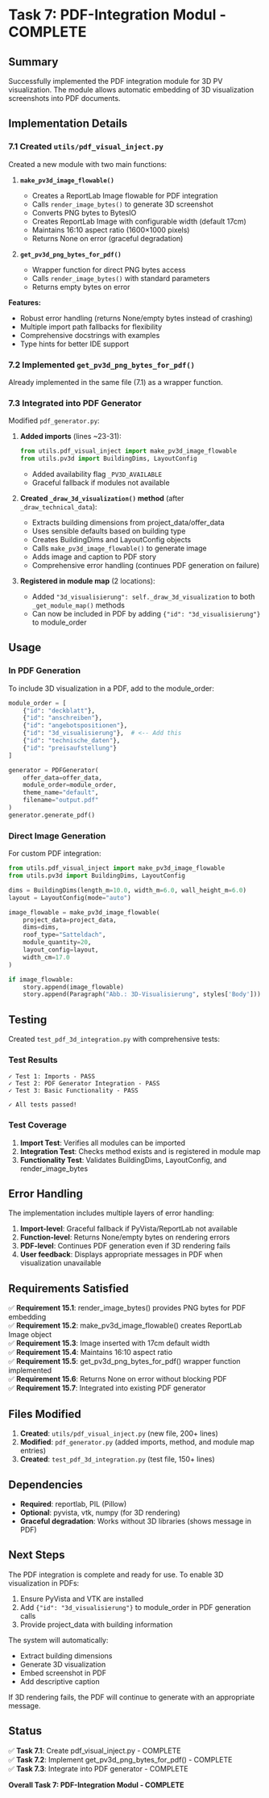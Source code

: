 # Task 7: PDF-Integration Modul - COMPLETE

## Summary

Successfully implemented the PDF integration module for 3D PV visualization. The module allows automatic embedding of 3D visualization screenshots into PDF documents.

## Implementation Details

### 7.1 Created `utils/pdf_visual_inject.py`

Created a new module with two main functions:

1. **`make_pv3d_image_flowable()`**
   - Creates a ReportLab Image flowable for PDF integration
   - Calls `render_image_bytes()` to generate 3D screenshot
   - Converts PNG bytes to BytesIO
   - Creates ReportLab Image with configurable width (default 17cm)
   - Maintains 16:10 aspect ratio (1600×1000 pixels)
   - Returns None on error (graceful degradation)

2. **`get_pv3d_png_bytes_for_pdf()`**
   - Wrapper function for direct PNG bytes access
   - Calls `render_image_bytes()` with standard parameters
   - Returns empty bytes on error

**Features:**
- Robust error handling (returns None/empty bytes instead of crashing)
- Multiple import path fallbacks for flexibility
- Comprehensive docstrings with examples
- Type hints for better IDE support

### 7.2 Implemented `get_pv3d_png_bytes_for_pdf()`

Already implemented in the same file (7.1) as a wrapper function.

### 7.3 Integrated into PDF Generator

Modified `pdf_generator.py`:

1. **Added imports** (lines ~23-31):
   ```python
   from utils.pdf_visual_inject import make_pv3d_image_flowable
   from utils.pv3d import BuildingDims, LayoutConfig
   ```
   - Added availability flag `_PV3D_AVAILABLE`
   - Graceful fallback if modules not available

2. **Created `_draw_3d_visualization()` method** (after `_draw_technical_data`):
   - Extracts building dimensions from project_data/offer_data
   - Uses sensible defaults based on building type
   - Creates BuildingDims and LayoutConfig objects
   - Calls `make_pv3d_image_flowable()` to generate image
   - Adds image and caption to PDF story
   - Comprehensive error handling (continues PDF generation on failure)

3. **Registered in module map** (2 locations):
   - Added `"3d_visualisierung": self._draw_3d_visualization` to both `_get_module_map()` methods
   - Can now be included in PDF by adding `{"id": "3d_visualisierung"}` to module_order

## Usage

### In PDF Generation

To include 3D visualization in a PDF, add to the module_order:

```python
module_order = [
    {"id": "deckblatt"},
    {"id": "anschreiben"},
    {"id": "angebotspositionen"},
    {"id": "3d_visualisierung"},  # <-- Add this
    {"id": "technische_daten"},
    {"id": "preisaufstellung"}
]

generator = PDFGenerator(
    offer_data=offer_data,
    module_order=module_order,
    theme_name="default",
    filename="output.pdf"
)
generator.generate_pdf()
```

### Direct Image Generation

For custom PDF integration:

```python
from utils.pdf_visual_inject import make_pv3d_image_flowable
from utils.pv3d import BuildingDims, LayoutConfig

dims = BuildingDims(length_m=10.0, width_m=6.0, wall_height_m=6.0)
layout = LayoutConfig(mode="auto")

image_flowable = make_pv3d_image_flowable(
    project_data=project_data,
    dims=dims,
    roof_type="Satteldach",
    module_quantity=20,
    layout_config=layout,
    width_cm=17.0
)

if image_flowable:
    story.append(image_flowable)
    story.append(Paragraph("Abb.: 3D-Visualisierung", styles['Body']))
```

## Testing

Created `test_pdf_3d_integration.py` with comprehensive tests:

### Test Results
```
✓ Test 1: Imports - PASS
✓ Test 2: PDF Generator Integration - PASS
✓ Test 3: Basic Functionality - PASS

✓ All tests passed!
```

### Test Coverage
1. **Import Test**: Verifies all modules can be imported
2. **Integration Test**: Checks method exists and is registered in module map
3. **Functionality Test**: Validates BuildingDims, LayoutConfig, and render_image_bytes

## Error Handling

The implementation includes multiple layers of error handling:

1. **Import-level**: Graceful fallback if PyVista/ReportLab not available
2. **Function-level**: Returns None/empty bytes on rendering errors
3. **PDF-level**: Continues PDF generation even if 3D rendering fails
4. **User feedback**: Displays appropriate messages in PDF when visualization unavailable

## Requirements Satisfied

✅ **Requirement 15.1**: render_image_bytes() provides PNG bytes for PDF embedding  
✅ **Requirement 15.2**: make_pv3d_image_flowable() creates ReportLab Image object  
✅ **Requirement 15.3**: Image inserted with 17cm default width  
✅ **Requirement 15.4**: Maintains 16:10 aspect ratio  
✅ **Requirement 15.5**: get_pv3d_png_bytes_for_pdf() wrapper function implemented  
✅ **Requirement 15.6**: Returns None on error without blocking PDF  
✅ **Requirement 15.7**: Integrated into existing PDF generator  

## Files Modified

1. **Created**: `utils/pdf_visual_inject.py` (new file, 200+ lines)
2. **Modified**: `pdf_generator.py` (added imports, method, and module map entries)
3. **Created**: `test_pdf_3d_integration.py` (test file, 150+ lines)

## Dependencies

- **Required**: reportlab, PIL (Pillow)
- **Optional**: pyvista, vtk, numpy (for 3D rendering)
- **Graceful degradation**: Works without 3D libraries (shows message in PDF)

## Next Steps

The PDF integration is complete and ready for use. To enable 3D visualization in PDFs:

1. Ensure PyVista and VTK are installed
2. Add `{"id": "3d_visualisierung"}` to module_order in PDF generation calls
3. Provide project_data with building information

The system will automatically:
- Extract building dimensions
- Generate 3D visualization
- Embed screenshot in PDF
- Add descriptive caption

If 3D rendering fails, the PDF will continue to generate with an appropriate message.

## Status

✅ **Task 7.1**: Create pdf_visual_inject.py - COMPLETE  
✅ **Task 7.2**: Implement get_pv3d_png_bytes_for_pdf() - COMPLETE  
✅ **Task 7.3**: Integrate into PDF generator - COMPLETE  

**Overall Task 7: PDF-Integration Modul - COMPLETE**
